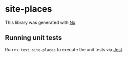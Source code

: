 # site-places

This library was generated with [Nx](https://nx.dev).

## Running unit tests

Run `nx test site-places` to execute the unit tests via [Jest](https://jestjs.io).
